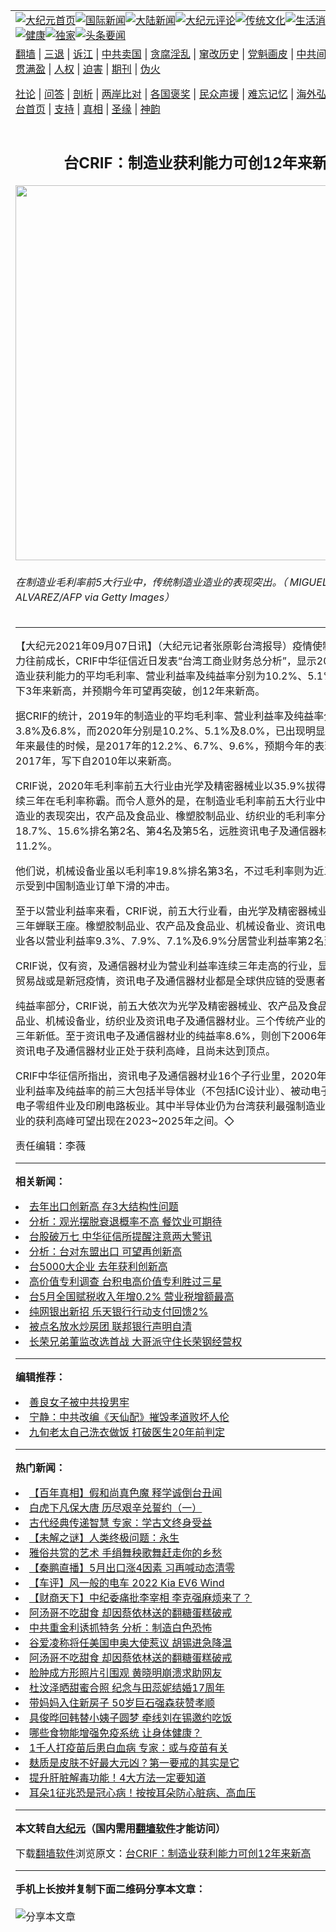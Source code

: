 <a name="1" id="1" target="_blank"></a><span id="1"></span>
<table align=center border="0"><tr><td colspan="2" VALIGN=TOP><a href="https://github.com/srzsma3440/djy/blob/master/gb/nf1351518.md#1"><img src="https://raw.githubusercontent.com/srzsma3440/www/master/t/djy/1.jpg" title="大纪元首页" alt="大纪元首页"></a><a href="https://github.com/srzsma3440/djy/blob/master/gb/n24hr.md#1"><img src="https://raw.githubusercontent.com/srzsma3440/www/master/t/djy/3.jpg" title="国际新闻" alt="国际新闻"></a><a href="https://github.com/srzsma3440/djy/blob/master/gb/nsc413.md#1"><img src="https://raw.githubusercontent.com/srzsma3440/www/master/t/djy/4.jpg" title="大陆新闻" alt="大陆新闻"></a><a href="https://github.com/srzsma3440/djy/blob/master/gb/news392.md#1"><img src="https://raw.githubusercontent.com/srzsma3440/www/master/t/djy/5.jpg" title="大纪元评论" alt="大纪元评论"></a><a href="https://github.com/srzsma3440/djy/blob/master/gb/news2007.md#1"><img src="https://raw.githubusercontent.com/srzsma3440/www/master/t/djy/6.jpg" title="传统文化" alt="传统文化"></a><a href="https://github.com/srzsma3440/djy/blob/master/gb/news2008.md#1"><img src="https://raw.githubusercontent.com/srzsma3440/www/master/t/djy/7.jpg" title="生活消费" alt="生活消费"></a><a href="https://github.com/srzsma3440/djy/blob/master/gb/ncyule.md#1"><img src="https://raw.githubusercontent.com/srzsma3440/www/master/t/djy/8.jpg" title="娱乐休闲" alt="娱乐休闲"></a><a href="https://github.com/srzsma3440/djy/blob/master/gb/nsc1002.md#1"><img src="https://raw.githubusercontent.com/srzsma3440/www/master/t/djy/9.jpg" title="健康" alt="健康"></a><a href="https://github.com/srzsma3440/djy/blob/master/gb/nf6092.md#1"><img src="https://raw.githubusercontent.com/srzsma3440/www/master/t/djy/10a.jpg" title="独家" alt="独家"></a><a href="https://github.com/srzsma3440/djy/blob/master/gb/nf4514.md#1"><img src="https://raw.githubusercontent.com/srzsma3440/www/master/t/djy/12a.jpg" title="头条要闻" alt="头条要闻"></a></td></tr>
<tr><td colspan="2" VALIGN=TOP><a target="_blank" href="https://github.com/srzsma3440/www/blob/master/README.md?zsrh#1">翻墙</a> | <a target="_blank" href="https://github.com/srzsma3440/djy/blob/master/gb/nf5657.md#1">三退</a> | <a target="_blank" href="https://github.com/srzsma3440/djy/blob/master/gb/nf6124.md#1">诉江</a> | <a target="_blank" href="https://github.com/srzsma3440/djy/blob/master/gb/nf1176117.md#1">中共卖国</a> | <a target="_blank" href="https://github.com/srzsma3440/djy/blob/master/gb/nf5773.md#1">贪腐淫乱</a> | <a target="_blank" href="https://github.com/srzsma3440/djy/blob/master/gb/nf1176115.md#1">窜改历史</a> | <a target="_blank" href="https://github.com/srzsma3440/djy/blob/master/gb/nf1176107.md#1">党魁画皮</a> | <a target="_blank" href="https://github.com/srzsma3440/djy/blob/master/gb/nf1320400.md#1">中共间谍</a> | <a target="_blank" href="https://github.com/srzsma3440/djy/blob/master/gb/nf1176114.md#1">破坏传统</a> | <a target="_blank" href="https://github.com/srzsma3440/ntdtv/blob/master/gb/prog447_1.md#1">恶贯满盈</a> | <a target="_blank" href="https://github.com/srzsma3440/djy/blob/master/gb/ncid278.md#1">人权</a> | <a target="_blank" href="https://github.com/srzsma3440/djy/blob/master/gb/nf1176111.md#1">迫害</a> | <a target="_blank" href="https://gitlab.com/szzdlab/mh-qikan/blob/master/README.md#1">期刊</a> | <a target="_blank" href="https://github.com/srzsma3440/djy/blob/master/gb/nf5562.md#1">伪火</a></p><p><a target="_blank" href="https://github.com/srzsma3440/djy/blob/master/gb/9p.md#1">社论</a> | <a target="_blank" href="https://github.com/srzsma3440/djy/blob/master/gb/nf4378.md#1">问答</a> | <a target="_blank" href="https://github.com/srzsma3440/djy/blob/master/gb/nf5792.md#1">剖析</a> | <a target="_blank" href="https://github.com/srzsma3440/djy/blob/master/gb/nf5735.md#1">两岸比对</a> | <a target="_blank" href="https://github.com/srzsma3440/djy/blob/master/gb/nf6119.md#1">各国褒奖</a> | <a target="_blank" href="https://github.com/srzsma3440/djy/blob/master/gb/nf6120.md#1">民众声援</a> | <a target="_blank" href="https://github.com/srzsma3440/djy/blob/master/gb/nf1188594.md#1">难忘记忆</a> | <a target="_blank" href="https://github.com/srzsma3440/djy/blob/master/gb/nf3180.md#1">海外弘传</a> | <a target="_blank" href="https://github.com/srzsma3440/djy/blob/master/gb/nf5410.md#1">万人上访</a> | <a target="_blank" href="https://github.com/srzsma3440/www/blob/master/README.md?zsrh#1">平台首页</a> | <a target="_blank" href="https://github.com/srzsma3440/djy/blob/master/gb/nf4386.md#1">支持</a> | <a target="_blank" href="https://github.com/srzsma3440/djy/blob/master/gb/nf4389.md#1">真相</a> | <a target="_blank" href="https://github.com/srzsma3440/djy/blob/master/gb/nf5790.md#1">圣缘</a> | <a target="_blank" href="https://github.com/srzsma3440/djy/blob/master/gb/nf4786.md#1">神韵</a></td></tr>
<tr><td VALIGN=TOP width="626"><h2 align=center>台CRIF：制造业获利能力可创12年来新高</h2>
<img width="600" src="https://i.epochtimes.com/assets/uploads/2021/09/id13216917-515566-600x400.jpg" />
<h6>在制造业毛利率前5大行业中，传统制造业造业的表现突出。（ MIGUEL ALVAREZ/AFP via Getty Images）
</h6>
<hr>
<p>【大纪元2021年09月07日讯】（大纪元记者张原彰台湾报导）疫情使<ahref="https://github.com/srzsma3440/djy/blob/master/gb/tag/%E5%88%B6%E9%80%A0%E4%B8%9A.md#1">制造业</a><ahref="https://github.com/srzsma3440/djy/blob/master/gb/tag/%E8%8E%B7%E5%88%A9%E8%83%BD%E5%8A%9B.md#1">获利能力</a>往前成长，CRIF中华征信近日发表“台湾工商业财务总分析”，显示2020年代表制造业获利能力的平均毛利率、营业利益率及纯益率分别为10.2%、5.1%及8.0%，写下3年来新高，并预期今年可望再突破，创<ahref="https://github.com/srzsma3440/djy/blob/master/gb/tag/12%E5%B9%B4%E6%9D%A5%E6%96%B0%E9%AB%98.md#1">12年来新高</a>。</p>
<p>据CRIF的统计，2019年的<ahref="https://github.com/srzsma3440/djy/blob/master/gb/tag/%E5%88%B6%E9%80%A0%E4%B8%9A.md#1">制造业</a>的平均毛利率、营业利益率及纯益率分别为8.8%、3.8%及6.8%，而2020年分别是10.2%、5.1%及8.0%，已出现明显成长，而近3年来最佳的时候，是2017年的12.2%、6.7%、9.6%，预期今年的表现可再超越2017年，写下自2010年以来新高。</p>
<p>CRIF说，2020年毛利率前五大行业由光学及精密器械业以35.9%拔得头筹，并为连续三年在毛利率称霸。而令人意外的是，在制造业毛利率前五大行业中，传统制造业造业的表现突出，农产品及食品业、橡塑胶制品业、纺织业的毛利率分别以22.4%、18.7%、15.6%排名第2名、第4名及第5名，远胜资讯电子及通信器材业的毛利率11.2%。</p>
<p>他们说，机械设备业虽以毛利率19.8%排名第3名，不过毛利率则为近三年新低，显示受到中国制造业订单下滑的冲击。</p>
<p>至于以营业利益率来看，CRIF说，前五大行业看，由光学及精密器械业以19.6%连续三年蝉联王座。橡塑胶制品业、农产品及食品业、机械设备业、资讯电子及通信器材业各以营业利益率9.3%、7.9%、7.1%及6.9%分居营业利益率第2名至第5名行业。</p>
<p>CRIF说，仅有资，及通信器材业为营业利益率连续三年走高的行业，显示无论是美中贸易战或是新冠疫情，资讯电子及通信器材业都是全球供应链的受惠者。</p>
<p>纯益率部分，CRIF说，前五大依次为光学及精密器械业、农产品及食品业、橡塑胶制品业、机械设备业，纺织业及资讯电子及通信器材业。三个传统产业的纯益率则为近三年新低。至于资讯电子及通信器材业的纯益率8.6%，则创下2006年来新高，显示资讯电子及通信器材业正处于获利高峰，且尚未达到顶点。</p>
<p>CRIF中华征信所指出，资讯电子及通信器材业16个子行业里，2020年在毛利率、营业利益率及纯益率的前三大包括半导体业（不包括IC设计业）、被动电子元件业、其他电子零组件业及印刷电路板业。其中半导体业仍为台湾获利最强制造业，观察半导体业的获利高峰可望出现在2023~2025年之间。◇</p>
<p>责任编辑：李薇</p>

<hr>


<strong>相关新闻：</strong>
<li><a href="https://github.com/srzsma3440/djy/blob/master/gb/21/2/23/n12769899.md#1">去年出口创新高 存3大结构性问题</a></li>
<li><a href="https://github.com/srzsma3440/djy/blob/master/gb/21/3/9/n12799746.md#1">分析：观光摆脱衰退概率不高 餐饮业可期待</a></li>
<li><a href="https://github.com/srzsma3440/djy/blob/master/gb/21/4/20/n12892925.md#1">台股破万七 中华征信所提醒注意两大警讯</a></li>
<li><a href="https://github.com/srzsma3440/djy/blob/master/gb/21/5/18/n12958323.md#1">分析：台对东盟出口 可望再创新高</a></li>
<li><a href="https://github.com/srzsma3440/djy/blob/master/gb/21/7/18/n13096964.md#1">台5000大企业 去年获利创新高</a></li>
<li><a href="https://github.com/srzsma3440/djy/blob/master/gb/21/7/22/n13107236.md#1">高价值专利调查 台积电高价值专利胜过三星</a></li>
<li><a href="https://github.com/srzsma3440/djy/blob/master/gb/22/6/10/n13756735.md#1">台5月全国赋税收入年增0.2% 营业税增额最高</a></li>
<li><a href="https://github.com/srzsma3440/djy/blob/master/gb/22/6/10/n13756739.md#1">纯网银出新招 乐天银行行动支付回馈2%</a></li>
<li><a href="https://github.com/srzsma3440/djy/blob/master/gb/22/6/10/n13756741.md#1">被点名放水炒房团 联邦银行声明自清</a></li>
<li><a href="https://github.com/srzsma3440/djy/blob/master/gb/22/6/10/n13756662.md#1">长荣兄弟董监改选首战 大哥派守住长荣钢经营权</a></li>
<hr>


<strong>编辑推荐：</strong>
<li><a href="https://github.com/ychojm359/djy/blob/master/gb/13/9/29/n3974789.md?dfh#1" target="_blank">善良女子被中共投男牢</a></li><li><a href="https://github.com/tsiac2612/djy/blob/master/gb/19/12/4/n11701121.md#1" target="_blank">宁静：中共改编《天仙配》摧毁孝道败坏人伦</a></li><li><a href="https://github.com/tsiac2612/djy/blob/master/gb/18/1/23/n10081583.md#1" target="_blank">九旬老太自己洗衣做饭 打破医生20年前判定</a></li>
<hr>

<strong>热门新闻：</strong>
<li><a href="https://github.com/srzsma3440/djy/blob/master/gb/22/5/12/n13734792.md#1">【百年真相】假和尚真色魔 释学诚倒台丑闻</a></li>
<li><a href="https://github.com/srzsma3440/djy/blob/master/gb/22/6/2/n13750747.md#1">白虎下凡保大唐 历尽艰辛兑誓约（一）</a></li>
<li><a href="https://github.com/srzsma3440/djy/blob/master/gb/22/6/5/n13752815.md#1">古代经典传递智慧 专家：学古文终身受益</a></li>
<li><a href="https://github.com/srzsma3440/djy/blob/master/gb/22/6/5/n13753020.md#1">【未解之谜】人类终极问题：永生</a></li>
<li><a href="https://github.com/srzsma3440/djy/blob/master/gb/22/5/24/n13743984.md#1">雅俗共赏的艺术 手绢舞秧歌舞赶走你的乡愁</a></li>
<li><a href="https://github.com/srzsma3440/djy/blob/master/gb/22/6/9/n13756107.md#1">【秦鹏直播】5月出口涨4因素 习再喊动态清零</a></li>
<li><a href="https://github.com/srzsma3440/djy/blob/master/gb/22/6/10/n13756832.md#1">【车评】风一般的电车 2022 Kia EV6 Wind</a></li>
<li><a href="https://github.com/srzsma3440/djy/blob/master/gb/22/6/9/n13756070.md#1">【财商天下】中纪委痛批李宰相 李克强麻烦来了？</a></li>
<li><a href="https://github.com/srzsma3440/djy/blob/master/gb/22/6/8/n13755173.md#1">阿汤哥不吃甜食 却因蔡依林送的翻糖蛋糕破戒</a></li>
<li><a href="https://github.com/srzsma3440/djy/blob/master/gb/22/6/7/n13754392.md#1">中共重金利诱抓特务 分析：制造白色恐怖</a></li>
<li><a href="https://github.com/srzsma3440/djy/blob/master/gb/22/6/8/n13755181.md#1">谷爱凌称将任美国申奥大使惹议 胡锡进急降温</a></li>
<li><a href="https://github.com/srzsma3440/djy/blob/master/gb/22/6/8/n13755173.md#1">阿汤哥不吃甜食 却因蔡依林送的翻糖蛋糕破戒</a></li>
<li><a href="https://github.com/srzsma3440/djy/blob/master/gb/22/6/8/n13755248.md#1">脸肿成方形照片引围观 黄晓明崩溃求助网友</a></li>
<li><a href="https://github.com/srzsma3440/djy/blob/master/gb/22/6/7/n13754413.md#1">杜汶泽晒甜蜜合照 纪念与田蕊妮结婚17周年</a></li>
<li><a href="https://github.com/srzsma3440/djy/blob/master/gb/22/6/7/n13754389.md#1">带妈妈入住新房子 50岁巨石强森获赞孝顺</a></li>
<li><a href="https://github.com/srzsma3440/djy/blob/master/gb/22/6/9/n13755478.md#1">具俊晔回韩替小姨子圆梦 牵线刘在锡邀约吃饭</a></li>
<li><a href="https://github.com/srzsma3440/djy/blob/master/gb/22/6/8/n13754723.md#1">哪些食物能增强免疫系统 让身体健康？</a></li>
<li><a href="https://github.com/srzsma3440/djy/blob/master/gb/22/6/9/n13755932.md#1">1千人打疫苗后患白血病 专家：或与疫苗有关</a></li>
<li><a href="https://github.com/srzsma3440/djy/blob/master/gb/22/5/31/n13749036.md#1">麸质是皮肤不好最大元凶？第一要戒的其实是它</a></li>
<li><a href="https://github.com/srzsma3440/djy/blob/master/gb/22/6/8/n13755033.md#1">提升肝脏解毒功能！4大方法一定要知道</a></li>
<li><a href="https://github.com/srzsma3440/djy/blob/master/gb/22/6/6/n13753453.md#1">耳朵1征兆恐是冠心病！按按耳朵防心脏病、高血压</a></li>
<hr>

<strong>本文转自<a href="https://www.epochtimes.com">大纪元</a>（国内需用<a href="https://github.com/srzsma3440/www/blob/master/README.md#8">翻墙软件</a>才能访问）</strong><p>下载<a href="https://github.com/srzsma3440/www/blob/master/README.md#8">翻墙软件</a>浏览原文：<a href="https://www.epochtimes.com/gb/21/9/7/n13216915.htm">台CRIF：制造业获利能力可创12年来新高</a></p><hr>

<strong>手机上长按并复制下面二维码分享本文章：</strong><br><br><img src="https://chart.apis.google.com/chart?cht=qr&chs=240x240&choe=UTF-8&chld=M|2&chl=https://github.com/srzsma3440/djy/blob/master/gb/21/9/7/n13216915.md%231" title="分享本文章"></td><td VALIGN=TOP><a href="https://github.com/srzsma3440/djy/blob/master/gb/16/1/21/n4622075.md?dfh#1" target="_blank"><img src="https://raw.githubusercontent.com/srzsma3440/djy/master/gb/300/wei-f1.jpg" title="中共的伪火骗局"  alt="中共的伪火骗局"></a><br><a href="https://github.com/srzsma3440/www/blob/master/README.md?dfh#9" target="_blank"><img src="https://raw.githubusercontent.com/srzsma3440/djy/master/gb/300/yong-h.jpg" title="永恒的见证"  alt="永恒的见证"></a><br><a href="https://github.com/srzsma3440/djy/blob/master/gb/13/9/29/n3974789.md?dfh#1" target="_blank"><img src="https://raw.githubusercontent.com/srzsma3440/djy/master/gb/300/shang-lnz.jpg" title="善良女子被中共投男牢"  alt="善良女子被中共投男牢"></a><br><a href="https://github.com/srzsma3440/djy/blob/master/gb/16/3/16/n4663449.md?dfh#1" target="_blank"><img src="https://raw.githubusercontent.com/srzsma3440/djy/master/gb/300/huo-z3.jpg" title="警卫目击活摘器官"  alt="警卫目击活摘器官"></a><br><a href="https://github.com/srzsma3440/djy/blob/master/gb/16/8/7/n8177641.md?dfh#1" target="_blank"><img src="https://raw.githubusercontent.com/srzsma3440/djy/master/gb/300/huo-z4.jpg" title="证人描述活摘恐怖"  alt="证人描述活摘恐怖"></a><br><a href="https://github.com/srzsma3440/djy/blob/master/gb/10/4/19/n2881569.md?dfh#1" target="_blank"><img src="https://raw.githubusercontent.com/srzsma3440/djy/master/gb/300/huo-z1.jpg" title="揭开活摘器官黑幕"  alt="揭开活摘器官黑幕"></a><br><a href="https://github.com/srzsma3440/djy/blob/master/gb/10/11/7/n3077476.md?dfh#1" target="_blank"><img src="https://raw.githubusercontent.com/srzsma3440/djy/master/gb/300/ma-ks.jpg" title="马克思的成魔之路"  alt="马克思的成魔之路"></a><br><a href="https://github.com/srzsma3440/djy/blob/master/gb/14/6/9/n4173977.md?dfh#1" target="_blank"><img src="https://raw.githubusercontent.com/srzsma3440/djy/master/gb/300/chang-zs.jpg" title="藏字石 蕴天机"  alt="藏字石 蕴天机"></a><br><a href="https://github.com/srzsma3440/djy/blob/master/gb/18/5/10/n10381511.md?dfh#1" target="_blank"><img src="https://raw.githubusercontent.com/srzsma3440/djy/master/gb/300/st1.jpg" title="关注三亿人三退"  alt="关注三亿人三退"></a><br><a href="https://github.com/srzsma3440/djy/blob/master/gb/18/3/21/n10237682.md?dfh#1" target="_blank"><img src="https://raw.githubusercontent.com/srzsma3440/djy/master/gb/300/jie-t.jpg" title="解体中共复兴中华"  alt="解体中共复兴中华"></a><br><a href="https://github.com/srzsma3440/djy/blob/master/gb/9/2/9/n2422991.md?dfh#1" target="_blank"><img src="https://raw.githubusercontent.com/srzsma3440/djy/master/gb/300/gao-zs.jpg" title="中共迫害良心律师"  alt="中共迫害良心律师"></a><br><a href="https://github.com/srzsma3440/djy/blob/master/gb/18/12/9/n10900044.md?dfh#1" target="_blank"><img src="https://raw.githubusercontent.com/srzsma3440/djy/master/gb/300/sj1.jpg" title="三百多万人举报江泽民"  alt="三百多万人举报江泽民"></a><br><a href="https://github.com/srzsma3440/djy/blob/master/gb/18/8/28/n10672014.md?dfh#1" target="_blank"><img src="https://raw.githubusercontent.com/srzsma3440/djy/master/gb/300/sj2.jpg" title="这些官员为何起诉江泽民"  alt="这些官员为何起诉江泽民"></a><br><a href="https://github.com/srzsma3440/djy/blob/master/gb/8/12/18/n2367165.md?dfh#1" target="_blank"><img src="https://raw.githubusercontent.com/srzsma3440/djy/master/gb/300/liangan.jpg" title="海峡两岸的强烈对比"  alt="海峡两岸的强烈对比"></a><br><a href="https://github.com/srzsma3440/djy/blob/master/gb/15/12/10/n4593139.md?dfh#1" target="_blank"><img src="https://raw.githubusercontent.com/srzsma3440/djy/master/gb/300/jia-ndzl.jpg" title="加拿大总理的贺信"  alt="加拿大总理的贺信"></a><br><a href="https://github.com/srzsma3440/djy/blob/master/gb/11/6/17/n3289382.md?dfh#1" target="_blank"><img src="https://raw.githubusercontent.com/srzsma3440/djy/master/gb/300/xiao-wd.jpg" title="探寻真相兼听则明"  alt="探寻真相兼听则明"></a><br><a href="https://github.com/srzsma3440/djy/blob/master/gb/18/10/27/n10812623.md?dfh#1" target="_blank"><img src="https://raw.githubusercontent.com/srzsma3440/djy/master/gb/300/yindu.jpg" title="印度媒体报道东方"  alt="印度媒体报道东方"></a><br><a href="https://github.com/srzsma3440/djy/blob/master/gb/18/6/9/n10469652.md?dfh#1" target="_blank"><img src="https://raw.githubusercontent.com/srzsma3440/djy/master/gb/300/xie-j.jpg" title="不一样的海外校园"  alt="不一样的海外校园"></a><br><a href="https://github.com/srzsma3440/djy/blob/master/gb/7/4/5/n1669415.md?dfh#1" target="_blank"><img src="https://raw.githubusercontent.com/srzsma3440/djy/master/gb/300/li-up.jpg" title="从大师到徒弟的传奇"  alt="从大师到徒弟的传奇"></a><br><a href="https://github.com/srzsma3440/djy/blob/master/gb/17/5/26/n9191512.md?dfh#1" target="_blank"><img src="https://raw.githubusercontent.com/srzsma3440/djy/master/gb/300/zfl2.jpg" title="亿万人与东方一本奇书"  alt="亿万人与东方一本奇书"></a><br><a href="https://github.com/srzsma3440/djy/blob/master/gb/13/11/27/n4020290.md?dfh#1" target="_blank"><img src="https://raw.githubusercontent.com/srzsma3440/djy/master/gb/300/zhen-h.jpg" title="大陆见不到的震撼场面"  alt="大陆见不到的震撼场面"></a><br><a href="https://github.com/srzsma3440/djy/blob/master/gb/15/7/17/n4482910.md?dfh#1" target="_blank"><img src="https://raw.githubusercontent.com/srzsma3440/djy/master/gb/300/dalu-sk.jpg" title="人心向善 大陆当初盛况"  alt="人心向善 大陆当初盛况"></a><br><a href="https://github.com/srzsma3440/djy/blob/master/gb/19/1/5/n10955468.md?dfh#1" target="_blank"><img src="https://raw.githubusercontent.com/srzsma3440/djy/master/gb/300/zfl1.jpg" title="追寻真理 这书讲什么"  alt="追寻真理 这书讲什么"></a><br><a href="https://github.com/srzsma3440/www/blob/master/README.md?dfh#1" target="_blank"><img src="https://raw.githubusercontent.com/srzsma3440/djy/master/gb/300/fq1.jpg" title="下载免费翻墙软件"  alt="下载免费翻墙软件"></a><br></td></tr></table>
